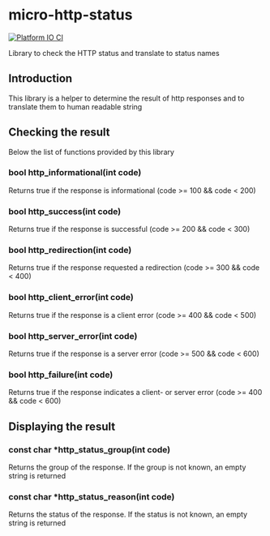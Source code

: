 # micro-http-status

[![Platform IO CI](https://github.com/rzeldent/micro-http-status/actions/workflows/main.yml/badge.svg)](https://github.com/rzeldent/micro-http-status/actions/workflows/main.yml)

Library to check the HTTP status and translate to status names

## Introduction

This library is a helper to determine the result of http responses and to translate them to human readable string

## Checking the result

Below the list of functions provided by this library

### bool http_informational(int code)

Returns true if the response is informational (code >= 100 && code < 200)

### bool http_success(int code)

Returns true if the response is successful (code >= 200 && code < 300)

### bool http_redirection(int code)

Returns true if the response requested a redirection (code >= 300 && code < 400)

### bool http_client_error(int code)

Returns true if the response is a client error (code >= 400 && code < 500)

### bool http_server_error(int code)

Returns true if the response is a server error (code >= 500 && code < 600)

### bool http_failure(int code)

Returns true if the response indicates a client- or server error (code >= 400 && code < 600)

## Displaying the result

### const char *http_status_group(int code)

Returns the group of the response. If the group is not known, an empty string is returned

### const char *http_status_reason(int code)

Returns the status of the response. If the status is not known, an empty string is returned
